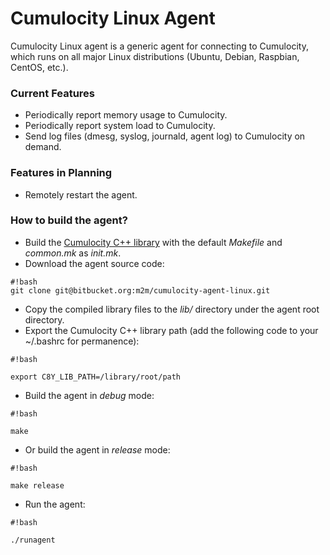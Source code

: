 # Cumulocity Linux Agent #

Cumulocity Linux agent is a generic agent for connecting to Cumulocity, which runs on all major Linux distributions (Ubuntu, Debian, Raspbian, CentOS, etc.).

### Current Features ###

* Periodically report memory usage to Cumulocity.
* Periodically report system load to Cumulocity.
* Send log files (dmesg, syslog, journald, agent log) to Cumulocity on demand.

### Features in Planning ###
* Remotely restart the agent.

### How to build the agent? ###

* Build the [Cumulocity C++ library](https://bitbucket.org/m2m/cumulocity-sdk-c) with the default *Makefile* and *common.mk* as *init.mk*.
* Download the agent source code:

```
#!bash
git clone git@bitbucket.org:m2m/cumulocity-agent-linux.git

```

* Copy the compiled library files to the *lib/* directory under the agent root directory.
* Export the Cumulocity C++ library path (add the following code to your ~/.bashrc for permanence):

```
#!bash

export C8Y_LIB_PATH=/library/root/path
```

* Build the agent in *debug* mode:

```
#!bash

make
```
* Or build the agent in *release* mode:

```
#!bash

make release
```

* Run the agent:

```
#!bash

./runagent
```